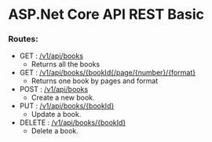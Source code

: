 # ASP.Net Core API REST Basic

### Routes:

- GET : [/v1/api/books](/v1/api/books)
  - Returns all the books
- GET : [/v1/api/books/{bookId{/page/{number}/{format}](/v1/api/books/{bookId{/page/{number}/{format)
  - Returns one book by pages and format
- POST : [/v1/api/books](/v1/api/books)
  - Create a new book.
- PUT : [/v1/api/books/{bookId}](/v1/api/books/{id})
  - Update a book.
- DELETE : [/v1/api/books/{bookId}](/v1/api/books/{id})
  - Delete a book.
